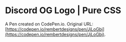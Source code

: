 # Discord OG Logo | Pure CSS

A Pen created on CodePen.io. Original URL: [https://codepen.io/rembertdesigns/pen/JjLoGbj](https://codepen.io/rembertdesigns/pen/JjLoGbj).

